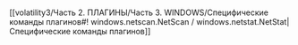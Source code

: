```bash

```
[[volatility3/Часть 2. ПЛАГИНЫ/Часть 3. WINDOWS/Специфические команды плагинов#! windows.netscan.NetScan / windows.netstat.NetStat|Специфические команды плагинов]]

